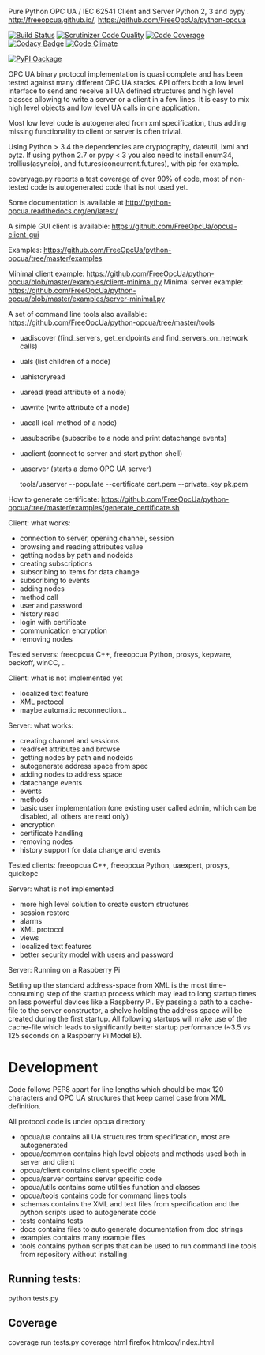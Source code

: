 Pure Python OPC UA / IEC 62541 Client and Server Python 2, 3 and pypy .
http://freeopcua.github.io/, https://github.com/FreeOpcUa/python-opcua

[![Build Status](https://travis-ci.org/FreeOpcUa/python-opcua.svg?branch=master)](https://travis-ci.org/FreeOpcUa/python-opcua)
[![Scrutinizer Code Quality](https://scrutinizer-ci.com/g/FreeOpcUa/python-opcua/badges/quality-score.png?b=master)](https://scrutinizer-ci.com/g/FreeOpcUa/python-opcua/?branch=master)
[![Code Coverage](https://scrutinizer-ci.com/g/FreeOpcUa/python-opcua/badges/coverage.png?b=master)](https://scrutinizer-ci.com/g/FreeOpcUa/python-opcua/?branch=master)
[![Codacy Badge](https://api.codacy.com/project/badge/grade/f7f9a138ee7c4541b3b794b86e61e929)](https://www.codacy.com/app/olivier-roulet/python-opcua)
[![Code Climate](https://codeclimate.com/github/FreeOpcUa/python-opcua/badges/gpa.svg)](https://codeclimate.com/github/FreeOpcUa/python-opcua)

[![PyPI Oackage](https://badge.fury.io/py/freeopcua.svg)](https://badge.fury.io/py/freeopcua)

OPC UA binary protocol implementation is quasi complete and has been tested against many different OPC UA stacks. API offers both a low level interface to send and receive all UA defined structures and high level classes allowing to write a server or a client in a few lines. It is easy to mix high level objects and low level UA calls in one application.

Most low level code is autogenerated from xml specification, thus adding missing functionality to client or server is often trivial.

Using Python > 3.4 the dependencies are cryptography, dateutil, lxml and pytz. If using python 2.7 or pypy < 3 you also need to install enum34, trollius(asyncio), and futures(concurrent.futures), with pip for example.

coveryage.py reports a test coverage of over 90% of code, most of non-tested code is autogenerated code that is not used yet.

Some documentation is available at http://python-opcua.readthedocs.org/en/latest/

A simple GUI client is available: https://github.com/FreeOpcUa/opcua-client-gui

Examples: https://github.com/FreeOpcUa/python-opcua/tree/master/examples

Minimal client example: https://github.com/FreeOpcUa/python-opcua/blob/master/examples/client-minimal.py
Minimal server example: https://github.com/FreeOpcUa/python-opcua/blob/master/examples/server-minimal.py

A set of command line tools also available: https://github.com/FreeOpcUa/python-opcua/tree/master/tools
* uadiscover (find_servers, get_endpoints and find_servers_on_network calls)
* uals (list children of a node)
* uahistoryread
* uaread (read attribute of a node)
* uawrite (write attribute of a node)
* uacall (call method of a node)
* uasubscribe (subscribe to a node and print datachange events)
* uaclient (connect to server and start python shell)
* uaserver (starts a demo OPC UA server)

    tools/uaserver --populate --certificate cert.pem --private_key pk.pem

How to generate certificate: https://github.com/FreeOpcUa/python-opcua/tree/master/examples/generate_certificate.sh

Client: what works:
* connection to server, opening channel, session
* browsing and reading attributes value
* getting nodes by path and nodeids
* creating subscriptions
* subscribing to items for data change
* subscribing to events
* adding nodes
* method call
* user and password
* history read
* login with certificate
* communication encryption
* removing nodes

Tested servers: freeopcua C++, freeopcua Python, prosys, kepware, beckoff, winCC, ..

Client: what is not implemented yet
* localized text feature
* XML protocol
* maybe automatic reconnection...


Server: what works:
* creating channel and sessions
* read/set attributes and browse
* getting nodes by path and nodeids
* autogenerate address space from spec
* adding nodes to address space
* datachange events
* events
* methods
* basic user implementation (one existing user called admin, which can be disabled, all others are read only)
* encryption
* certificate handling
* removing nodes
* history support for data change and events

Tested clients: freeopcua C++, freeopcua Python, uaexpert, prosys, quickopc

Server: what is not implemented
* more high level solution to create custom structures
* session restore
* alarms
* XML protocol
* views
* localized text features
* better security model with users and password


Server: Running on a Raspberry Pi

Setting up the standard address-space from XML is the most time-consuming step of the startup process which may lead to long startup times on less powerful devices like a Raspberry Pi. By passing a path to a cache-file to the server constructor, a shelve holding the address space will be created during the first startup. All following startups will make use of the cache-file which leads to significantly better startup performance (~3.5 vs 125 seconds on a Raspberry Pi Model B).

# Development

Code follows PEP8 apart for line lengths which should be max 120 characters and OPC UA structures that keep camel case from XML definition.

All protocol code is under opcua directory

- opcua/ua contains all UA structures from specification, most are autogenerated
- opcua/common contains high level objects and methods used both in server and client
- opcua/client contains client specific code
- opcua/server contains server specific code
- opcua/utils contains some utilities function and classes
- opcua/tools contains code for command lines tools
- schemas contains the XML and text files from specification and the python scripts used to autogenerate code
- tests contains tests
- docs contains files to auto generate documentation from doc strings
- examples contains many example files
- tools contains python scripts that can be used to run command line tools from repository without installing

## Running tests:

python tests.py

## Coverage

coverage run tests.py
coverage html
firefox htmlcov/index.html

